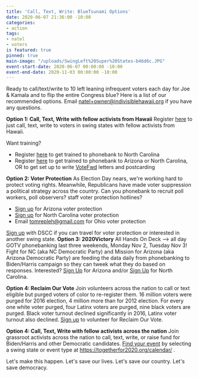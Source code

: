 ```yaml
---
title: 'Call, Text, Write: BlueTsunami Options'
date: 2020-06-07 21:36:00 -10:00
categories:
- action
tags:
- natel
- voters
is featured: true
pinned: true
main-image: "/uploads/SwingLeft%20Super%20States-b46d6c.JPG"
event-start-date: 2020-06-07 00:00:00 -10:00
event-end-date: 2020-11-03 00:00:00 -10:00
---
```


Ready to call/text/write to 10 left leaning infrequent voters each day for Joe & Kamala and to flip the entire Congress blue? Here is a list of our recommended options.  Email natel+owner@indivisiblehawaii.org if you have any questions.  

**Option 1: Call, Text, Write with fellow activists from Hawaii** 
Register [here](https://us02web.zoom.us/meeting/register/tZArduGvrjIvHtJMFgItBYBfZcrhY6Qi7Ca0) to just call, text, write to voters in swing states with fellow activists from Hawaii.

Want training?  
* Register [here](https://us02web.zoom.us/meeting/register/tZMlce-vrDwqG93LGlpMbG0ViIU8jeur1adv) to get trained to phonebank to North Carolina
* Register [here](https://us02web.zoom.us/meeting/register/tZArduGvrjIvHtJMFgItBYBfZcrhY6Qi7Ca0) to get trained to phonebank to Arizona or North Carolina, OR to get set up to write [VoteFwd](https://www.votefwd.org) letters and postcarding

**Option 2: Voter Protection**
As Election Day nears, we're working hard to protect voting rights. Meanwhile, Republicans have made voter suppression a political strategy across the country. Can you phonebank to recruit poll workers, poll observers? staff voter protection hotlines?  

* [Sign up](https://www.mobilize.us/azvoterprotection/event/328107/) for Arizona voter protection
* [Sign up](https://www.mobilize.us/ncdems/event/272724/) for North Carolina voter protection
* Email tomrepleh@gmail.com for Ohio voter protection

[Sign up](https://docs.google.com/forms/d/e/1FAIpQLSfupv0s2jcMlrCDA4F9-MOhmg2FFrpMnoRPI_g24MznBYjZ9Q/viewform?edit_requested=true) with DSCC if you can travel for voter protection or interested in another swing state.
**Option 3: 2020Victory**
All Hands On Deck -->  all day GOTV phonebanking last three weekends, Monday Nov 2, Tuesday Nov 3!  Fight for NC (aka NC Democratic Party) and Mission for Arizona (aka Arizona Democratic Party) are feeding the data daily from phonebanking to Biden/Harris campaign so they can tweek what they do based on responses.  Interested?  [Sign Up](https://www.mobilize.us/missionforaz/?tag_ids=175) for Arizona and/or [Sign Up](https://www.mobilize.us/nc2020victory/event/345231/) for North Carolina. 

**Option 4: Reclaim Our Vote**
Join volunteers across the nation to call or text eligible but purged voters of color to re-register them.  16 million voters were purged for 2016 election, 4 million more than for 2012 election.  For every one white voter purged, four Latinx voters are purged, nine black voters are purged. Black voter turnout declined significantly in 2016, Latinx voter turnout also declined. [Sign up](https://actionnetwork.org/forms/reclaim-our-vote-signup) to volunteer for Reclaim Our Vote.

**Option 4: Call, Text, Write with fellow activists across the nation**
Join grassroot activists across the nation to call, text, write, or raise fund for Biden/Harris and other Democratic candidates.  [Find your event](https://togetherfor2020.org/calendar/) by selecting a swing state or event type at https://togetherfor2020.org/calendar/ .

Let's make this happen.  Let's save our lives.  Let's save our country.  Let's save democracy.  
